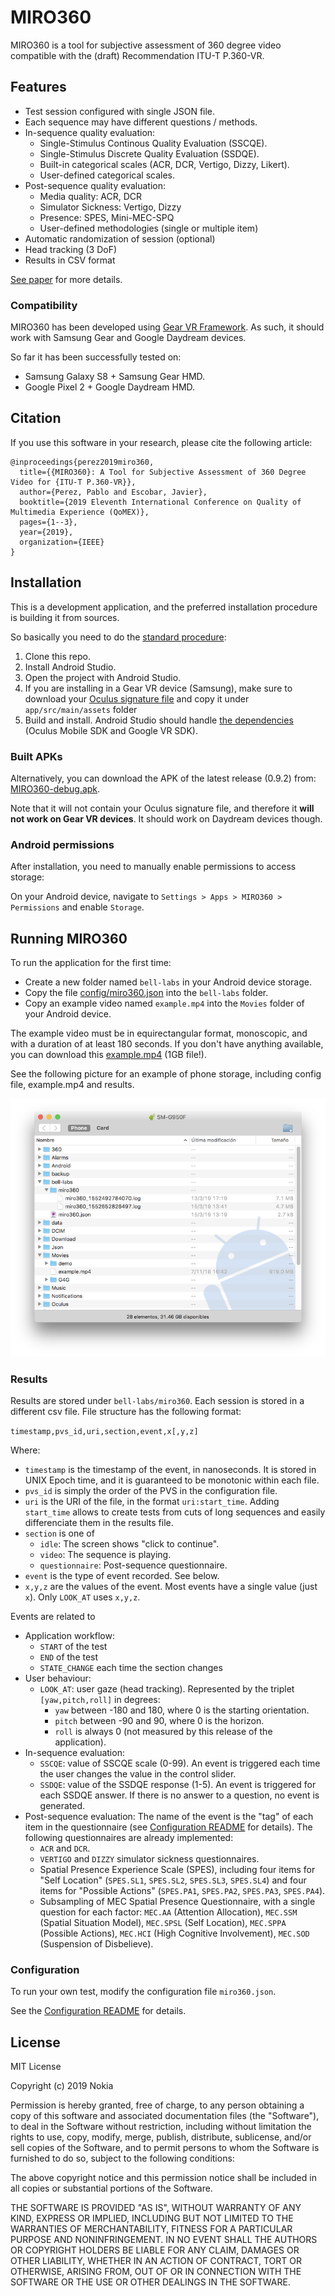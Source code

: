 # MIRO360
MIRO360 is a tool for subjective assessment of 360 degree video compatible
with the (draft) Recommendation ITU-T P.360-VR.

## Features
- Test session configured with single JSON file.
- Each sequence may have different questions / methods.
- In-sequence quality evaluation:
  - Single-Stimulus Continous Quality Evaluation (SSCQE).
  - Single-Stimulus Discrete Quality Evaluation (SSDQE).
  - Built-in categorical scales (ACR, DCR, Vertigo, Dizzy, Likert).
  - User-defined categorical scales.
- Post-sequence quality evaluation:
  - Media quality: ACR, DCR
  - Simulator Sickness: Vertigo, Dizzy
  - Presence: SPES, Mini-MEC-SPQ
  - User-defined methodologies (single or multiple item)
- Automatic randomization of session (optional)
- Head tracking (3 DoF)
- Results in CSV format 

[See paper](doc/miro360.pdf) for more details.


### Compatibility
MIRO360 has been developed using [Gear VR Framework](http://www.gearvrf.org/).
As such, it should work with Samsung Gear and Google Daydream devices.

So far it has been successfully tested on:

- Samsung Galaxy S8 + Samsung Gear HMD.
- Google Pixel 2 + Google Daydream HMD.


## Citation
If you use this software in your research, please cite the 
following article:

```
@inproceedings{perez2019miro360,
  title={{MIRO360}: A Tool for Subjective Assessment of 360 Degree Video for {ITU-T P.360-VR}},
  author={Perez, Pablo and Escobar, Javier},
  booktitle={2019 Eleventh International Conference on Quality of Multimedia Experience (QoMEX)},
  pages={1--3},
  year={2019},
  organization={IEEE}
}
```

## Installation

This is a development application, and the preferred installation procedure is building it from sources.

So basically you need to do the [standard procedure](http://www.gearvrf.org/getting_started/):

1. Clone this repo.
1. Install Android Studio.
1. Open the project with Android Studio.
1. If you are installing in a Gear VR device (Samsung), 
make sure to download your [Oculus signature file](https://dashboard.oculus.com/tools/osig-generator/)
and copy it under `app/src/main/assets` folder
1. Build and install. Android Studio should handle [the dependencies](http://www.gearvrf.org/getting_started/#software-requirements)
(Oculus Mobile SDK and Google VR SDK).

### Built APKs
Alternatively, you can download the APK of the latest release (0.9.2) from:
[MIRO360-debug.apk](http://gti.ssr.upm.es/~pab/MIRO360-debug.apk).

Note that it will not contain your Oculus signature file, and therefore it 
**will not work on Gear VR devices**. It should work on Daydream devices though. 

### Android permissions
After installation, you need to manually enable permissions to access storage:

On your Android device, navigate to `Settings > Apps > MIRO360 > Permissions` 
and enable `Storage`. 

## Running MIRO360
To run the application for the first time:

- Create a new folder named `bell-labs` in your Android device storage.
- Copy the file [config/miro360.json](config/miro360.json) into
the `bell-labs` folder.
- Copy an example video named `example.mp4` into the `Movies` folder
of your Android device. 

The example video must be in equirectangular format, monoscopic, and with
a duration of at least 180 seconds. If you don't have anything available,
you can download this [example.mp4](http://gti.ssr.upm.es/~pab/example.mp4)
(1GB file!).

See the following picture for an example of phone storage,
including config file, example.mp4 and results.

![](misc/storage.png)

### Results

Results are stored under `bell-labs/miro360`. Each session is 
stored in a different csv file. File structure has the following format:

`timestamp,pvs_id,uri,section,event,x[,y,z]`

Where:

- `timestamp` is the timestamp of the event, in nanoseconds.
It is stored in UNIX Epoch time, and it is guaranteed to be
monotonic within each file.
- `pvs_id` is simply the order of the PVS in the configuration file.
- `uri` is the URI of the file, in the format `uri:start_time`. Adding
`start_time` allows to create tests from cuts of long sequences and
easily differenciate them in the results file.
- `section` is one of 
  - `idle`: The screen shows "click to continue".
  - `video`: The sequence is playing.
  - `questionnaire`: Post-sequence questionnaire.
- `event` is the type of event recorded. See below.
- `x,y,z` are the values of the event. Most events have a single value
(just `x`). Only `LOOK_AT` uses `x,y,z`.

Events are related to

- Application workflow:
    - `START` of the test
    - `END` of the test
    - `STATE_CHANGE` each time the section changes
- User behaviour:
    - `LOOK_AT`: user gaze (head tracking). Represented by the triplet `[yaw,pitch,roll]` in degrees:
      - `yaw` between -180 and 180, where 0 is the starting orientation.
      - `pitch` between -90 and 90, where 0 is the horizon.
      - `roll` is always 0 (not measured by this release of the application).
- In-sequence evaluation:
    - `SSCQE`: value of SSCQE scale (0-99). An event is triggered each time the user
    changes the value in the control slider.
    - `SSDQE`: value of the SSDQE response (1-5). An event is triggered for each
    SSDQE answer. If there is no answer to a question, no event is generated.
- Post-sequence evaluation: The name of the event is the "tag" of each item in
the questionnaire (see [Configuration README](config/README.md) for details). 
The following questionnaires are already implemented:
    - `ACR` and `DCR`.
    - `VERTIGO` and `DIZZY` simulator sickness questionnaires.
    - Spatial Presence Experience Scale (SPES), including four items for 
    "Self Location" (`SPES.SL1`, `SPES.SL2`, `SPES.SL3`, `SPES.SL4`) and
    four items for "Possible Actions" (`SPES.PA1`, `SPES.PA2`, `SPES.PA3`, `SPES.PA4`).
    - Subsampling of MEC Spatial Presence Questionnaire, with a single
    question for each factor: `MEC.AA` (Attention Allocation), 
    `MEC.SSM` (Spatial Situation Model), `MEC.SPSL` (Self Location),
    `MEC.SPPA` (Possible Actions), `MEC.HCI` (High Cognitive Involvement), 
    `MEC.SOD` (Suspension of Disbelieve).
 
 
 
### Configuration

To run your own test, modify the configuration file `miro360.json`.

See the [Configuration README](config/README.md) for details. 


 

## License

MIT License

Copyright (c) 2019 Nokia

Permission is hereby granted, free of charge, to any person obtaining a copy
of this software and associated documentation files (the "Software"), to deal
in the Software without restriction, including without limitation the rights
to use, copy, modify, merge, publish, distribute, sublicense, and/or sell
copies of the Software, and to permit persons to whom the Software is
furnished to do so, subject to the following conditions:

The above copyright notice and this permission notice shall be included in all
copies or substantial portions of the Software.

THE SOFTWARE IS PROVIDED "AS IS", WITHOUT WARRANTY OF ANY KIND, EXPRESS OR
IMPLIED, INCLUDING BUT NOT LIMITED TO THE WARRANTIES OF MERCHANTABILITY,
FITNESS FOR A PARTICULAR PURPOSE AND NONINFRINGEMENT. IN NO EVENT SHALL THE
AUTHORS OR COPYRIGHT HOLDERS BE LIABLE FOR ANY CLAIM, DAMAGES OR OTHER
LIABILITY, WHETHER IN AN ACTION OF CONTRACT, TORT OR OTHERWISE, ARISING FROM,
OUT OF OR IN CONNECTION WITH THE SOFTWARE OR THE USE OR OTHER DEALINGS IN THE
SOFTWARE.
